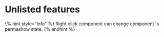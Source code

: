 # Unlisted features

{% hint style="info" %}
Right click component can change component 's permashow state.
{% endhint %}

